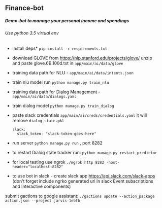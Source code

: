 ## Finance-bot
##### Demo-bot to manage your personal income and spendings


###### Use python 3.5 virtual env
- install deps* ``pip install -r requirements.txt``
- download GLOVE from  https://nlp.stanford.edu/projects/glove/ unzip and paste glove.6B.100d.txt in ``app/main/ai/data/glove`` 
- training data path for NLU - ``app/main/ai/data/intents.json`` 
- train nlu model run ``python manage.py train_nlu``
- training data path for Dialog Management - ``app/main/ai/data/dialogs.yaml`` 
- train dialog model ``python manage.py train_dialog`` 
- paste slack credentials ``app/main/ai/creds/credentials.yaml``  it will remove ``dialog_state.pkl``
  ```
  slack:
    slack_token: "slack-token-goes-here"
    ```
- run server ``python manage.py run`` , port 8282
- to restart Dialog state tracker run: ``python manage.py restart_predictor``

- for local testing use ngrok ``./ngrok http 8282 -host-header="localhost:8282"  ``
- to use bot in slack - create slack app https://api.slack.com/slack-apps (don't forget include ngrko generated url in slack Event subscriptions and Interactive components) 

submit gactions to google assistant: ``./gactions update --action_package action.json --project jarvis-1ebfb``
